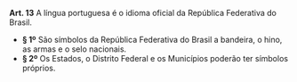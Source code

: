 **Art. 13** A língua portuguesa é o idioma oficial da República Federativa do Brasil.
* **§ 1º** São símbolos da República Federativa do Brasil a bandeira, o hino, as armas e o selo nacionais.
* **§ 2º** Os Estados, o Distrito Federal e os Municípios poderão ter símbolos próprios.
